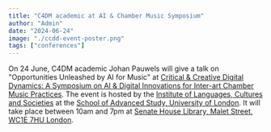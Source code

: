 ```yaml
---
title: "C4DM academic at AI & Chamber Music Symposium"
author: "Admin"
date: "2024-06-24"
image: "./ccdd-event-poster.png"
tags: ["conferences"]
---
```


On 24 June, C4DM academic Johan Pauwels will give a talk on "Opportunities Unleashed by AI for Music" at [Critical & Creative Digital Dynamics: A Symposium on AI & Digital Innovations for Inter-art Chamber Music 
Practices](https://ilcs.sas.ac.uk/events/critical-creative-digital-dynamics-a-symposium-ai-digital-innovations-inter-art-chamber-0). The 
event is hosted by the [Institute of Languages, Cultures and Societies](https://ilcs.sas.ac.uk/) at the [School of Advanced Study, University of London](https://ilcs.sas.ac.uk/). It will take place between 10am and 7pm at [Senate 
House Library, Malet Street, WC1E 7HU London](https://www.openstreetmap.org/#map=16/51.5210/-0.1314).
